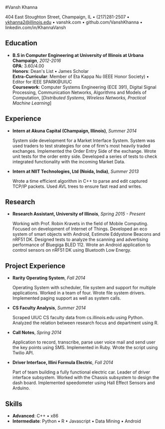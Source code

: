 #Vansh Khanna

404 East Stoughton Street, Champaign, IL • (217)281-2507 • vkhanna2@illinois.edu • vanshk.com • github.com/VanshKhanna • linkedin.com/in/KhannaVansh

Education
---------
* **B.S in Computer Engineering at University of Illinois at Urbana Champaign**, *2012-2016*  
    **GPA**: 3.60/4.00  
    **Honors**: Dean's List • James Scholar  
    **Extra-Curricular**: Member of Eta Kappa Nu (IEEE Honor Society) • Editor for IEEE SPARK@UIUC  
    **Coursework**: Computer Systems Engineering (ECE 391), Digital Signal Processing, Communication Networks, Algorithms and Models of Computation, [*Distributed Systems, Wireless Networks, Practical Machine Learning*]

Experience
----------

+ **Intern at Akuna Capital (Champaign, Illinois)**, *Summer 2014*

    System side development for a Market Interface System. System was used traders to test strategies for one of
    firm's most heavily traded exchanges. Implemented the Order Entry Side of
    the exchange. Wrote unit tests for the order entry side. Developed a series
    of tests to check integrated functionality with the incoming Market Data.

+ **Intern at NIIT Technologies, Ltd (Noida, India)**, *Summer 2013*

    Wrote a time efficient algorithm in C++ to parse and edit captured
    TCP/IP packets. Used AVL trees to ensure fast read and writes.

Research
--------
* **Research Assistant, University of Illinois**, *Spring 2015 - Present*

    Working with Prof. Robin Kravets in the field of Mobile Computing. Focused
    on development of Internet of Things. Developed an eco system of
    smart objects with Android, Estimote Eddystone Beacons and nRF51 DK. Designed tests to analyze the scanning and advertising performance of Bluegiga BLED 112. Wrote an Android application to control sensors on nRF51 DK using Bluetooth Low Energy.

Project Experience
------------------

+ **Rarity Operating System**, *Fall 2014*

    Operating System with scheduler, file system and support for multiple applications. Worked in a team of four. Wrote file system drivers. Implemented paging support as well as system calls.

+ **CS Faculty Analysis**, *Summer 2014*

    Scraped UIUC CS faculty data from cs.illinois.edu using Python. Analyzed the relation between research focus and department using R.

+ **Call Notes**, *Spring 2014*

    Application to record, transcribe, parse user voice mail and send user the key points using SMS. Implemented in Ruby. Wrote the script using Twilio API.

+ **Driver Interface, Illini Formula Electric**, *Fall 2014*

    Part of team building a fully functional electric car. Leader of driver interface subsystem. Worked with the Chassis subsystem to design the dash board. Implemented speedometer using Hall Effect Sensors and Arduino.

Skills
------
* **Advanced**: C++ • x86
* **Intermediate**: Python • R • Javascript • Data Mining • Android
